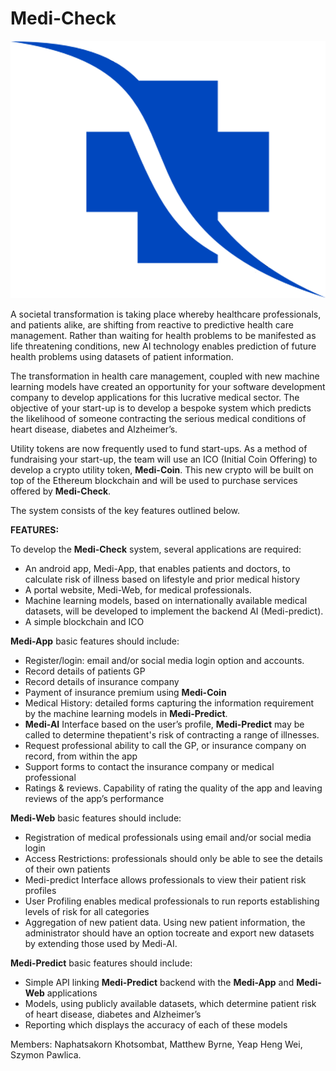 # Medi-Check

<p align="center">
  <img src="https://github.com/MattDB101/group-project/blob/main/extras/logo/logo-mediCheck.png">
</p>

A societal transformation is taking place whereby healthcare professionals, and patients alike, are shifting from reactive
to predictive health care management. Rather than waiting for health problems to be manifested as life threatening
conditions, new AI technology enables prediction of future health problems using datasets of patient information.

The transformation in health care management, coupled with new machine learning models have created an opportunity
for your software development company to develop applications for this lucrative medical sector. The objective of your
start-up is to develop a bespoke system which predicts the likelihood of someone contracting the serious medical
conditions of heart disease, diabetes and Alzheimer’s.

Utility tokens are now frequently used to fund start-ups. As a method of fundraising your start-up, the team will use an
ICO (Initial Coin Offering) to develop a crypto utility token, **Medi-Coin**. This new crypto will be built on top of the
Ethereum blockchain and will be used to purchase services offered by **Medi-Check**.

The system consists of the key features outlined below.

**FEATURES:**

To develop the **Medi-Check** system, several applications are required:
* An android app, Medi-App, that enables patients and doctors, to calculate risk of illness based on lifestyle and
prior medical history
* A portal website, Medi-Web, for medical professionals.
* Machine learning models, based on internationally available medical datasets, will be developed to implement
the backend AI (Medi-predict).
* A simple blockchain and ICO

**Medi-App** basic features should include:
* Register/login: email and/or social media login option and accounts.
* Record details of patients GP
* Record details of insurance company
* Payment of insurance premium using **Medi-Coin**
* Medical History: detailed forms capturing the information requirement by the machine learning models in **Medi-Predict**.
* **Medi-AI** Interface based on the user’s profile, **Medi-Predict** may be called to determine thepatient's risk of contracting a range of illnesses.
* Request professional ability to call the GP, or insurance company on record, from within the app
* Support forms to contact the insurance company or medical professional
* Ratings & reviews. Capability of rating the quality of the app and leaving reviews of the app’s performance

**Medi-Web** basic features should include:
* Registration of medical professionals using email and/or social media login
* Access Restrictions: professionals should only be able to see the details of their own patients
* Medi-predict Interface allows professionals to view their patient risk profiles
* User Profiling enables medical professionals to run reports establishing levels of risk for all categories
* Aggregation of new patient data. Using new patient information, the administrator should have an option tocreate and export new datasets by extending those used by Medi-AI.

**Medi-Predict** basic features should include:
* Simple API linking **Medi-Predict** backend with the **Medi-App** and **Medi-Web** applications
* Models, using publicly available datasets, which determine patient risk of heart disease, diabetes and Alzheimer’s
* Reporting which displays the accuracy of each of these models


Members:
Naphatsakorn Khotsombat,
Matthew Byrne,
Yeap Heng Wei,
Szymon Pawlica.
